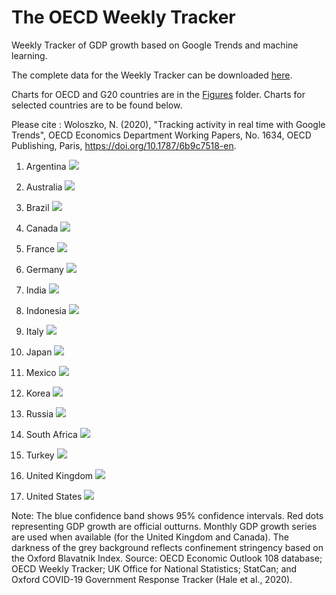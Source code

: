# The OECD Weekly Tracker

Weekly Tracker of GDP growth based on Google Trends and machine learning. 

The complete data for the Weekly Tracker can be downloaded [here](https://algobank.oecd.org:4430/Nicolas.WOLOSZKO/the-oecd-weekly-tracker/-/raw/master/Data/Weekly_Tracker_Excel.xlsx).

Charts for OECD and G20 countries are in the [Figures](Figures) folder. Charts for selected countries are to be found below. 

Please cite : 
Woloszko, N. (2020), "Tracking activity in real time with Google Trends", OECD Economics Department Working Papers, No. 1634, OECD Publishing, Paris, https://doi.org/10.1787/6b9c7518-en.



1. Argentina
![](Figures/Weekly_Tracker_Argentina.png)

2. Australia
![](Figures/Weekly_Tracker_Australia.png)

3. Brazil
![](Figures/Weekly_Tracker_Brazil.png)

4. Canada
![](Figures/Weekly_Tracker_Canada.png)

5. France
![](Figures/Weekly_Tracker_France.png)

6. Germany
![](Figures/Weekly_Tracker_Germany.png)

7. India
![](Figures/Weekly_Tracker_India.png)

8. Indonesia
![](Figures/Weekly_Tracker_Indonesia.png)

9. Italy
![](Figures/Weekly_Tracker_Italy.png)

10. Japan
![](Figures/Weekly_Tracker_Japan.png)

11. Mexico
![](Figures/Weekly_Tracker_Mexico.png)

12. Korea
![](Figures/Weekly_Tracker_Korea.png)

13. Russia
![](Figures/Weekly_Tracker_Russia.png)

14. South Africa
![](Figures/Weekly_Tracker_South%20Africa.png)

15. Turkey
![](Figures/Weekly_Tracker_Turkey.png)

16. United Kingdom
![](Figures/Weekly_Tracker_United%20Kingdom.png)

17. United States
![](Figures/Weekly_Tracker_United%20States.png)

Note: The blue confidence band shows 95% confidence intervals. Red dots representing GDP growth are official outturns. Monthly GDP growth series are used when available (for the United Kingdom and Canada). The darkness of the grey background reflects confinement stringency based on the Oxford Blavatnik Index. 
Source: OECD Economic Outlook 108 database; OECD Weekly Tracker; UK Office for National Statistics; StatCan; and Oxford COVID-19 Government Response Tracker (Hale et al., 2020).
